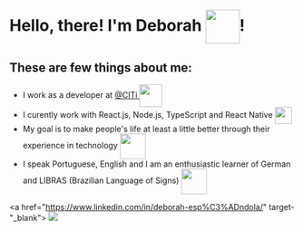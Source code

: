 <h1> Hello, there! I'm Deborah <img width="60" align="center" src="https://images-wixmp-ed30a86b8c4ca887773594c2.wixmp.com/f/b310f0d7-c097-476c-a7ac-79ec2b4e56ed/d8zflh6-4b1f7d25-0215-4042-89cc-5b6077e5d776.gif?token=eyJ0eXAiOiJKV1QiLCJhbGciOiJIUzI1NiJ9.eyJzdWIiOiJ1cm46YXBwOiIsImlzcyI6InVybjphcHA6Iiwib2JqIjpbW3sicGF0aCI6IlwvZlwvYjMxMGYwZDctYzA5Ny00NzZjLWE3YWMtNzllYzJiNGU1NmVkXC9kOHpmbGg2LTRiMWY3ZDI1LTAyMTUtNDA0Mi04OWNjLTViNjA3N2U1ZDc3Ni5naWYifV1dLCJhdWQiOlsidXJuOnNlcnZpY2U6ZmlsZS5kb3dubG9hZCJdfQ.Wa0QK_x6e1mqPvQPGFDAdZPpCV2I_vAgtEORY4GN7vE"/>! </h1>

## These are few things about me:
<ul> 
  <li> I work as a developer at <a href="https://citi.org.br" target="_blank">@CITi </a> <img width="40" align="center" src="https://media0.giphy.com/media/ihZH2vOfn02gs9i1U9/source.gif"/> </li>
  <li> I curently work with React.js, Node.js, TypeScript and React Native <img width="30" align="center" src="https://media3.giphy.com/media/ln7z2eWriiQAllfVcn/source.gif"/> </li>
  <li> My goal is to make people's life at least a little better through their experience in technology <img width="45" align="center" src="https://thumbs.gfycat.com/ElaborateLankyAntelopegroundsquirrel-small.gif" /></li>
  <li>  I speak Portuguese, English and I am an enthusiastic learner of German and LIBRAS (Brazilian Language of Signs) <img width="45" align="center"  src="https://media3.giphy.com/media/Ur1ePKk5h82J2nKUmm/source.gif"/></li>
</ul>


<a href="https://www.linkedin.com/in/deborah-esp%C3%ADndola/" target-"_blank"> <img src="https://camo.githubusercontent.com/31ad333f49e5ddbd4559e1978bbf19187c5a2886/68747470733a2f2f696d672e736869656c64732e696f2f62616467652f2d4c696e6b6564496e2d626c75653f7374796c653d666c61742d737175617265266c6f676f3d4c696e6b6564696e266c6f676f436f6c6f723d7768697465266c696e6b3d68747470733a2f2f7777772e6c696e6b6564696e2e636f6d2f696e2f7269636172646f2d6d6f7261746f2d3637333537363130382f" /> <a/>

